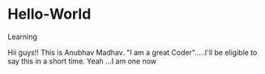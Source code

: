 # Hello-World
Learning


Hii guys!!
This is Anubhav Madhav.
"I am a great Coder".....I'll be eligible to say this in a short time.
Yeah ...I am one now
